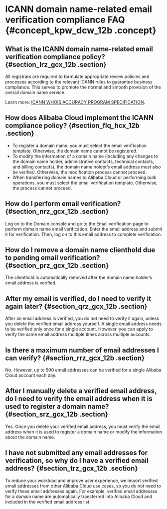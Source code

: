 # ICANN domain name-related email verification compliance FAQ {#concept_kpw_dcw_12b .concept}

## What is the ICANN domain name-related email verification compliance policy? {#section_lrz_gcx_12b .section}

All registrars are required to formulate appropriate review policies and processes according to the relevant ICANN rules to guarantee business compliance. This serves to promote the normal and smooth provision of the overall domain name service.

Learn more: [ICANN WHOIS ACCURACY PROGRAM SPECIFICATION](https://www.icann.org/resources/pages/approved-with-specs-2013-09-17-en#whois-accuracy).

## How does Alibaba Cloud implement the ICANN compliance policy? {#section_flq_hcx_12b .section}

-   To register a domain name, you must select the email verification template. Otherwise, the domain name cannot be registered.
-   To modify the information of a domain name \(including any changes to the domain name holder, administrative contacts, technical contacts, and billing contacts\), the domain name holder’s email address must also be verified. Otherwise, the modification process cannot proceed.
-   When transferring domain names to Alibaba Cloud or performing bulk operations, you must select the email verification template. Otherwise, the process cannot proceed.

## How do I perform email verification? {#section_nrz_gcx_12b .section}

Log on to the Domain console and go to the Email verification page to perform domain name email verification. Enter the email address and submit it for verification. Then, log on to this email address to complete verification.

## How do I remove a domain name clienthold due to pending email verification? {#section_prz_gcx_12b .section}

The clienthold is automatically removed after the domain name holder’s email address is verified.

## After my email is verified, do I need to verify it again later? {#section_qrz_gcx_12b .section}

After an email address is verified, you do not need to verify it again, unless you delete the verified email address yourself. A single email address needs to be verified only once for a single account. However, you can apply to verify the same email address multiple times across multiple accounts.

## Is there a maximum number of email addresses I can verify? {#section_rrz_gcx_12b .section}

No. However, up to 500 email addresses can be verified for a single Alibaba Cloud account each day.

## After I manually delete a verified email address, do I need to verify the email address when it is used to register a domain name? {#section_srz_gcx_12b .section}

Yes. Once you delete your verified email address, you must verify the email address when it is used to register a domain name or modify the information about the domain name.

## I have not submitted any email addresses for verification, so why do I have a verified email address? {#section_trz_gcx_12b .section}

To reduce your workload and improve user experience, we import verified email addresses from other Alibaba Cloud use cases, so you do not need to verify these email addresses again. For example, verified email addresses for a domain name are automatically transferred into Alibaba Cloud and included in the verified email address list.

 

